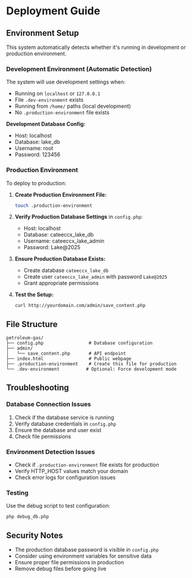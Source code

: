 # Deployment Guide

## Environment Setup

This system automatically detects whether it's running in development or production environment.

### Development Environment (Automatic Detection)
The system will use development settings when:
- Running on `localhost` or `127.0.0.1`
- File `.dev-environment` exists
- Running from `/home/` paths (local development)
- No `.production-environment` file exists

**Development Database Config:**
- Host: localhost
- Database: lake_db
- Username: root
- Password: 123456

### Production Environment

To deploy to production:

1. **Create Production Environment File:**
   ```bash
   touch .production-environment
   ```

2. **Verify Production Database Settings** in `config.php`:
   - Host: localhost
   - Database: cateeccx_lake_db
   - Username: cateeccx_lake_admin
   - Password: Lake@2025

3. **Ensure Production Database Exists:**
   - Create database `cateeccx_lake_db`
   - Create user `cateeccx_lake_admin` with password `Lake@2025`
   - Grant appropriate permissions

4. **Test the Setup:**
   ```bash
   curl http://yourdomain.com/admin/save_content.php
   ```

## File Structure
```
petroleum-gas/
├── config.php                 # Database configuration
├── admin/
│   └── save_content.php       # API endpoint
├── index.html                 # Public webpage
├── .production-environment    # Create this file for production
└── .dev-environment          # Optional: Force development mode
```

## Troubleshooting

### Database Connection Issues
1. Check if the database service is running
2. Verify database credentials in `config.php`
3. Ensure the database and user exist
4. Check file permissions

### Environment Detection Issues
- Check if `.production-environment` file exists for production
- Verify HTTP_HOST values match your domain
- Check error logs for configuration issues

### Testing
Use the debug script to test configuration:
```bash
php debug_db.php
```

## Security Notes
- The production database password is visible in `config.php`
- Consider using environment variables for sensitive data
- Ensure proper file permissions in production
- Remove debug files before going live